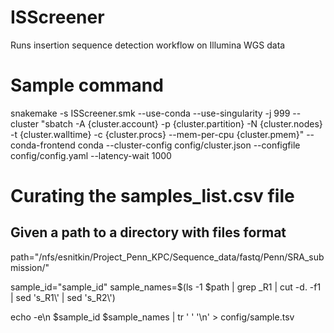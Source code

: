 # ISScreener
Runs insertion sequence detection workflow on Illumina WGS data

# Sample command
snakemake -s ISScreener.smk --use-conda --use-singularity -j 999 --cluster "sbatch -A {cluster.account} -p {cluster.partition} -N {cluster.nodes}  -t {cluster.walltime} -c {cluster.procs} --mem-per-cpu {cluster.pmem}" --conda-frontend conda --cluster-config config/cluster.json --configfile config/config.yaml --latency-wait 1000

# Curating the samples_list.csv file
## Given a path to a directory with files format

path="/nfs/esnitkin/Project_Penn_KPC/Sequence_data/fastq/Penn/SRA_submission/"

sample_id="sample_id"
sample_names=$(ls -1 $path | grep _R1 |  cut -d. -f1 | sed 's\_R1\\' | sed 's\_R2\\')

echo -e\n $sample_id $sample_names | tr ' ' '\n' > config/sample.tsv